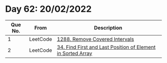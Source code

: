 # Day 62: 20/02/2022

| Que No. | From | Description |
| --- | --- | --- |
| 1 | LeetCode | [1288. Remove Covered Intervals](https://leetcode.com/problems/remove-covered-intervals/) |
| 2 | LeetCode | [34. Find First and Last Position of Element in Sorted Array](https://leetcode.com/problems/find-first-and-last-position-of-element-in-sorted-array/) |
